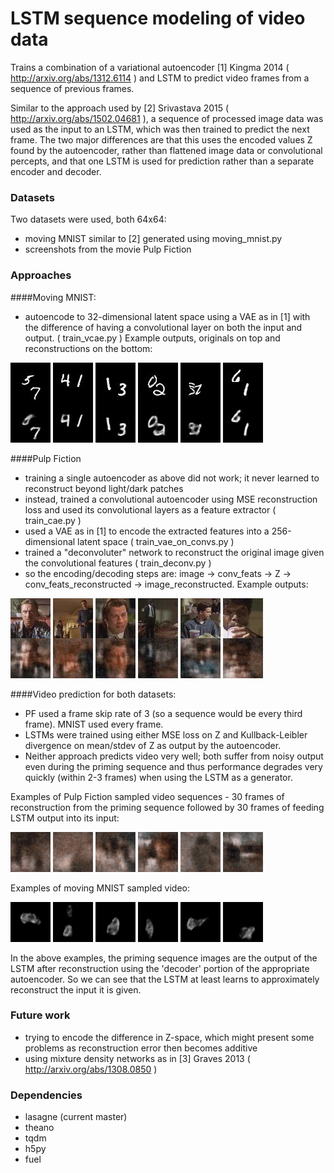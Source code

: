 # LSTM sequence modeling of video data

Trains a combination of a variational autoencoder [1] Kingma 2014 ( http://arxiv.org/abs/1312.6114 ) and LSTM to predict video frames from a sequence of previous frames.

Similar to the approach used by [2] Srivastava 2015 ( http://arxiv.org/abs/1502.04681 ), a sequence of processed image data was used as the input to an LSTM, which was then trained to predict the next frame. The two major differences are that this uses the encoded values Z found by the autoencoder, rather than flattened image data or convolutional percepts, and that one LSTM is used for prediction rather than a separate encoder and decoder.

### Datasets
Two datasets were used, both 64x64:
- moving MNIST similar to [2] generated using moving_mnist.py
- screenshots from the movie Pulp Fiction

### Approaches
####Moving MNIST:
- autoencode to 32-dimensional latent space using a VAE as in [1] with the difference of having a convolutional layer on both the input and output. ( train_vcae.py ) Example outputs, originals on top and reconstructions on the bottom:

![image](picture_output/mm_ae_examples/output_2.jpg)
![image](picture_output/mm_ae_examples/output_21.jpg)
![image](picture_output/mm_ae_examples/output_22.jpg)
![image](picture_output/mm_ae_examples/output_29.jpg)
![image](picture_output/mm_ae_examples/output_27.jpg)
![image](picture_output/mm_ae_examples/output_24.jpg)

####Pulp Fiction
- training a single autoencoder as above did not work; it never learned to reconstruct beyond light/dark patches
- instead, trained a convolutional autoencoder using MSE reconstruction loss and used its convolutional layers as a feature extractor ( train_cae.py )
- used a VAE as in [1] to encode the extracted features into a 256-dimensional latent space ( train_vae_on_convs.py )
- trained a "deconvoluter" network to reconstruct the original image given the convolutional features ( train_deconv.py )
- so the encoding/decoding steps are: image -> conv_feats -> Z -> conv_feats_reconstructed -> image_reconstructed. Example outputs:

![image](picture_output/pf_ae_examples/output_301.jpg)
![image](picture_output/pf_ae_examples/output_339.jpg)
![image](picture_output/pf_ae_examples/output_321.jpg)
![image](picture_output/pf_ae_examples/output_351.jpg)
![image](picture_output/pf_ae_examples/output_323.jpg)
![image](picture_output/pf_ae_examples/output_328.jpg)

####Video prediction for both datasets:
- PF used a frame skip rate of 3 (so a sequence would be every third frame). MNIST used every frame.
- LSTMs were trained using either MSE loss on Z and Kullback-Leibler divergence on mean/stdev of Z as output by the autoencoder.
- Neither approach predicts video very well; both suffer from noisy output even during the priming sequence and thus performance degrades very quickly (within 2-3 frames) when using the LSTM as a generator.

Examples of Pulp Fiction sampled video sequences - 30 frames of reconstruction from the priming sequence followed by 30 frames of feeding LSTM output into its input:

![image](picture_output/pf_vid_examples/sample_51.gif)
![image](picture_output/pf_vid_examples/sample_102.gif)
![image](picture_output/pf_vid_examples/sample_136.gif)
![image](picture_output/pf_vid_examples/sample_170.gif)
![image](picture_output/pf_vid_examples/sample_187.gif)
![image](picture_output/pf_vid_examples/sample_459.gif)

Examples of moving MNIST sampled video:

![image](picture_output/mm_vid_examples/sample_22.gif)
![image](picture_output/mm_vid_examples/sample_66.gif)
![image](picture_output/mm_vid_examples/sample_99.gif)
![image](picture_output/mm_vid_examples/sample_110.gif)
![image](picture_output/mm_vid_examples/sample_121.gif)
![image](picture_output/mm_vid_examples/sample_275.gif)

In the above examples, the priming sequence images are the output of the LSTM after reconstruction using the 'decoder' portion of the appropriate autoencoder. So we can see that the LSTM at least learns to approximately reconstruct the input it is given.

### Future work
- trying to encode the difference in Z-space, which might present some problems as reconstruction error then becomes additive
- using mixture density networks as in [3] Graves 2013 ( http://arxiv.org/abs/1308.0850 )

### Dependencies
- lasagne (current master)
- theano
- tqdm
- h5py
- fuel
